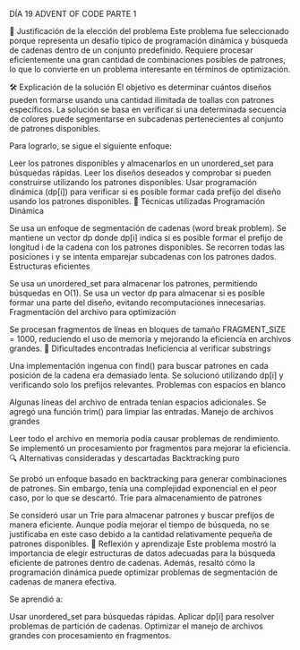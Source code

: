 DÍA 19 ADVENT OF CODE PARTE 1

📌 Justificación de la elección del problema
Este problema fue seleccionado porque representa un desafío típico de programación dinámica y búsqueda de cadenas dentro de un conjunto predefinido. Requiere procesar eficientemente una gran cantidad de combinaciones posibles de patrones, lo que lo convierte en un problema interesante en términos de optimización.

🛠 Explicación de la solución
El objetivo es determinar cuántos diseños pueden formarse usando una cantidad ilimitada de toallas con patrones específicos. La solución se basa en verificar si una determinada secuencia de colores puede segmentarse en subcadenas pertenecientes al conjunto de patrones disponibles.

Para lograrlo, se sigue el siguiente enfoque:

Leer los patrones disponibles y almacenarlos en un unordered_set para búsquedas rápidas.
Leer los diseños deseados y comprobar si pueden construirse utilizando los patrones disponibles.
Usar programación dinámica (dp[i]) para verificar si es posible formar cada prefijo del diseño usando los patrones disponibles.
🧠 Técnicas utilizadas
Programación Dinámica

Se usa un enfoque de segmentación de cadenas (word break problem).
Se mantiene un vector dp donde dp[i] indica si es posible formar el prefijo de longitud i de la cadena con los patrones disponibles.
Se recorren todas las posiciones i y se intenta emparejar subcadenas con los patrones dados.
Estructuras eficientes

Se usa un unordered_set<string> para almacenar los patrones, permitiendo búsquedas en O(1).
Se usa un vector<bool> dp para almacenar si es posible formar una parte del diseño, evitando recomputaciones innecesarias.
Fragmentación del archivo para optimización

Se procesan fragmentos de líneas en bloques de tamaño FRAGMENT_SIZE = 1000, reduciendo el uso de memoria y mejorando la eficiencia en archivos grandes.
🚧 Dificultades encontradas
Ineficiencia al verificar substrings

Una implementación ingenua con find() para buscar patrones en cada posición de la cadena era demasiado lenta.
Se solucionó utilizando dp[i] y verificando solo los prefijos relevantes.
Problemas con espacios en blanco

Algunas líneas del archivo de entrada tenían espacios adicionales.
Se agregó una función trim() para limpiar las entradas.
Manejo de archivos grandes

Leer todo el archivo en memoria podía causar problemas de rendimiento.
Se implementó un procesamiento por fragmentos para mejorar la eficiencia.
🔍 Alternativas consideradas y descartadas
Backtracking puro

Se probó un enfoque basado en backtracking para generar combinaciones de patrones.
Sin embargo, tenía una complejidad exponencial en el peor caso, por lo que se descartó.
Trie para almacenamiento de patrones

Se consideró usar un Trie para almacenar patrones y buscar prefijos de manera eficiente.
Aunque podía mejorar el tiempo de búsqueda, no se justificaba en este caso debido a la cantidad relativamente pequeña de patrones disponibles.
🤔 Reflexión y aprendizaje
Este problema mostró la importancia de elegir estructuras de datos adecuadas para la búsqueda eficiente de patrones dentro de cadenas. Además, resaltó cómo la programación dinámica puede optimizar problemas de segmentación de cadenas de manera efectiva.

Se aprendió a:

Usar unordered_set para búsquedas rápidas.
Aplicar dp[i] para resolver problemas de partición de cadenas.
Optimizar el manejo de archivos grandes con procesamiento en fragmentos.
